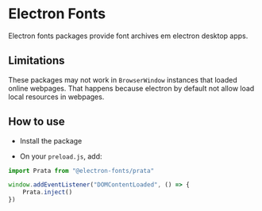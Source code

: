 # Electron Fonts

Electron fonts packages provide font archives em electron desktop apps.

## Limitations

These packages may not work in `BrowserWindow` instances that loaded online webpages. That happens because electron by default not allow load local resources in webpages.

## How to use

* Install the package

* On your `preload.js`, add:

```ts
import Prata from "@electron-fonts/prata"

window.addEventListener("DOMContentLoaded", () => {
    Prata.inject()
})
```
